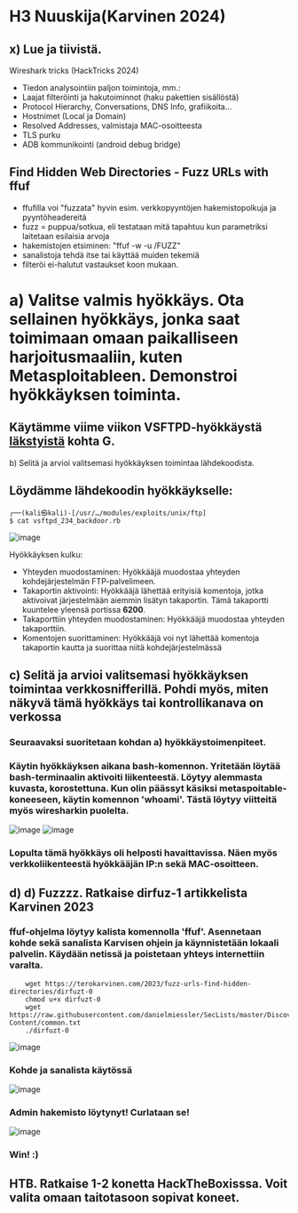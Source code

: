 # H3 Nuuskija(Karvinen 2024)

## x) Lue ja tiivistä.
Wireshark tricks (HackTricks 2024)


- Tiedon analysointiin paljon toimintoja, mm.:
- Laajat filteröinti ja hakutoiminnot (haku pakettien sisällöstä)
- Protocol Hierarchy, Conversations, DNS Info, grafiikoita...
- Hostnimet (Local ja Domain)
- Resolved Addresses, valmistaja MAC-osoitteesta
- TLS purku
- ADB kommunikointi (android debug bridge)

## Find Hidden Web Directories - Fuzz URLs with ffuf
- ffufilla voi "fuzzata" hyvin esim. verkkopyyntöjen hakemistopolkuja ja pyyntöheadereitä
- fuzz = puppua/sotkua, eli testataan mitä tapahtuu kun parametriksi laitetaan esilaisia arvoja
- hakemistojen etsiminen: "ffuf -w <sanalista> -u <url>/FUZZ"
- sanalistoja tehdä itse tai käyttää muiden tekemiä
- filteröi ei-halutut vastaukset koon mukaan.

# a) Valitse valmis hyökkäys. Ota sellainen hyökkäys, jonka saat toimimaan omaan paikalliseen harjoitusmaaliin, kuten Metasploitableen. Demonstroi hyökkäyksen toiminta.
## Käytämme viime viikon VSFTPD-hyökkäystä [läkstyistä](https://github.com/WindoCode/Tunkeutumistestaus/blob/main/h2.md) kohta G.

b) Selitä ja arvioi valitsemasi hyökkäyksen toimintaa lähdekoodista.
## Löydämme lähdekoodin hyökkäykselle:                                                                                                          
    ┌──(kali㉿kali)-[/usr/…/modules/exploits/unix/ftp]
    $ cat vsftpd_234_backdoor.rb
![image](https://github.com/user-attachments/assets/552f9156-ff72-4424-a1c1-5eb8438184a5)

Hyökkäyksen kulku:

- Yhteyden muodostaminen: Hyökkääjä muodostaa yhteyden kohdejärjestelmän FTP-palvelimeen.
- Takaportin aktivointi: Hyökkääjä lähettää erityisiä komentoja, jotka aktivoivat järjestelmään aiemmin lisätyn takaportin. Tämä takaportti kuuntelee yleensä portissa **6200**.
- Takaporttiin yhteyden muodostaminen: Hyökkääjä muodostaa yhteyden takaporttiin.
- Komentojen suorittaminen: Hyökkääjä voi nyt lähettää komentoja takaportin kautta ja suorittaa niitä kohdejärjestelmässä

## c) Selitä ja arvioi valitsemasi hyökkäyksen toimintaa verkkosnifferillä. Pohdi myös, miten näkyvä tämä hyökkäys tai kontrollikanava on verkossa
### Seuraavaksi suoritetaan kohdan a) hyökkäystoimenpiteet.
### Käytin hyökkäyksen aikana bash-komennon. Yritetään löytää bash-terminaalin aktivoiti liikenteestä. Löytyy alemmasta kuvasta, korostettuna. Kun olin päässyt käsiksi metaspoitable-koneeseen, käytin komennon 'whoami'. Tästä löytyy viitteitä myös wiresharkin puolelta.
![image](https://github.com/user-attachments/assets/7c67a0ef-470a-4a9b-aae8-c9acbd21a1e1)
![image](https://github.com/user-attachments/assets/79a07a25-bdda-4afc-a5f7-42c8c08d6f95)
### Lopulta tämä hyökkäys oli helposti havaittavissa. Näen myös verkkoliikenteestä hyökkääjän IP:n sekä MAC-osoitteen.

## d) d) Fuzzzz. Ratkaise dirfuz-1 artikkelista Karvinen 2023
### ffuf-ohjelma löytyy kalista komennolla 'ffuf'. Asennetaan kohde sekä sanalista Karvisen ohjein ja käynnistetään lokaali palvelin. Käydään netissä ja poistetaan yhteys internettiin varalta.

        wget https://terokarvinen.com/2023/fuzz-urls-find-hidden-directories/dirfuzt-0
        chmod u+x dirfuzt-0
        wget https://raw.githubusercontent.com/danielmiessler/SecLists/master/Discovery/Web-Content/common.txt
        ./dirfuzt-0
![image](https://github.com/user-attachments/assets/a8f94c67-c63c-4022-8964-664ab13bb2ab)
### Kohde ja sanalista käytössä
![image](https://github.com/user-attachments/assets/da08846c-d7c4-4b9e-af79-c4bfc4452a92)
### Admin hakemisto löytynyt! Curlataan se!
![image](https://github.com/user-attachments/assets/3b97d21e-90b8-407b-863a-1f5e3f456c51)
### Win! :)

## HTB. Ratkaise 1-2 konetta HackTheBoxisssa. Voit valita omaan taitotasoon sopivat koneet.




